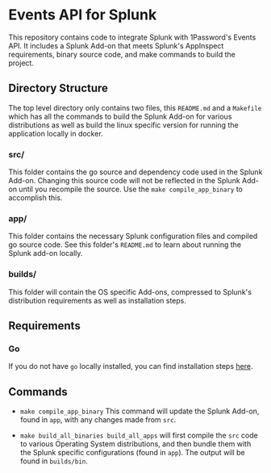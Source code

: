 # Events API for Splunk

This repository contains code to integrate Splunk with 1Password's Events API. It includes a Splunk Add-on that meets Splunk's AppInspect requirements, binary source code, and make commands to build the project.

## Directory Structure

The top level directory only contains two files, this `README.md` and a `Makefile` which has all the commands to build the Splunk Add-on for various distributions as well as build the linux specific version for running the application locally in docker.

### src/

This folder contains the go source and dependency code used in the Splunk Add-on. Changing this source code will not be reflected in the Splunk Add-on until you recompile the source. Use the `make compile_app_binary` to accomplish this.

### app/

This folder contains the necessary Splunk configuration files and compiled go source code. See this folder's `README.md` to learn about running the Splunk add-on locally.

### builds/

This folder will contain the OS specific Add-ons, compressed to Splunk's distribution requirements as well as installation steps.

## Requirements

### Go

If you do not have `go` locally installed, you can find installation steps [here](https://golang.org/doc/install).

## Commands

- `make compile_app_binary`
  This command will update the Splunk Add-on, found in `app`, with any changes made from `src`.

- `make build_all_binaries build_all_apps` will first compile the `src` code to various Operating System distributions, and then bundle them with the Splunk specific configurations (found in `app`). The output will be found in `builds/bin`.
